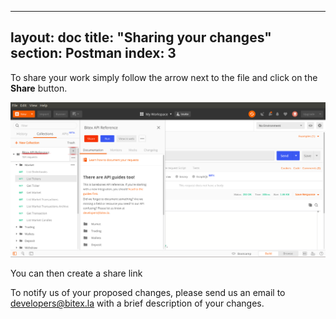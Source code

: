 
---
layout: doc
title: "Sharing your changes"
section: Postman
index: 3
---

To share your work simply follow the arrow next to the file and click on the **Share** button.

![ShareyourWork](/assets/images/ShareYourWork.png)

You can then create a share link

To notify us of your proposed changes, please send us an email to [developers@bitex.la](mailto:developers@bitex.la) with a brief description of your changes.